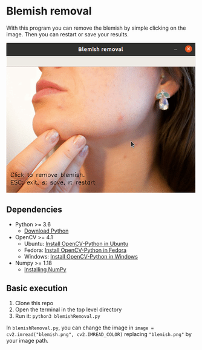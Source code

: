 # Blemish removal

With this program you can remove the blemish by simple clicking on the image. Then you can restart or save your results.

![output_example](output_example.gif)


## Dependencies
* Python >= 3.6
  * [Download Python](https://www.python.org/downloads/)
* OpenCV >= 4.1
  * Ubuntu: [Install OpenCV-Python in Ubuntu](https://docs.opencv.org/master/d2/de6/tutorial_py_setup_in_ubuntu.html)
  * Fedora: [Install OpenCV-Python in Fedora](https://docs.opencv.org/master/dd/dd5/tutorial_py_setup_in_fedora.html)
  * Windows: [Install OpenCV-Python in Windows](https://docs.opencv.org/master/d5/de5/tutorial_py_setup_in_windows.html)
* Numpy >= 1.18
  * [Installing NumPy](https://numpy.org/install/)

## Basic execution
1. Clone this repo
2. Open the terminal in the top level directory
3. Run it: `python3 blemishRemoval.py`

In `blemishRemoval.py`, you can change the image in `image = cv2.imread("blemish.png", cv2.IMREAD_COLOR)` replacing `"blemish.png"` by your image path.
